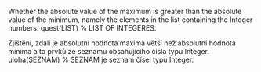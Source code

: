 Whether the absolute value of the maximum is greater than the absolute value of the minimum, namely the elements in the list containing the Integer numbers.
quest(LIST) % LIST OF INTEGERES.


Zjištění, zdali je absolutní hodnota maxima větší než absolutní hodnota minima a to
prvků ze seznamu obsahujícího čísla typu Integer.
uloha(SEZNAM) % SEZNAM je seznam čísel typu Integer.
